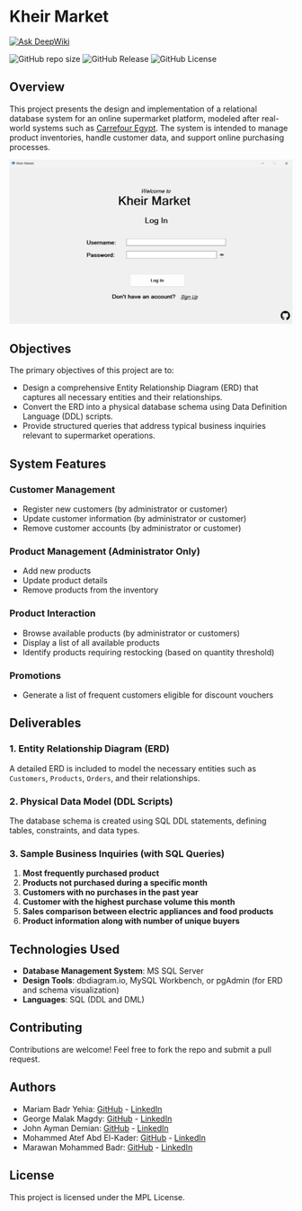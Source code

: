 # Kheir Market
  
<div > 
  <a href="https://deepwiki.com/Mohammed-3tef/Super_Market_Management_System"> 
    <img src="https://deepwiki.com/badge.svg" alt="Ask DeepWiki"> 
  </a> 
  
  ![GitHub repo size](https://img.shields.io/github/repo-size/Mohammed-3tef/Kheir_Market) ![GitHub Release](https://img.shields.io/github/v/release/Mohammed-3tef/Kheir_Market) ![GitHub License](https://img.shields.io/github/license/Mohammed-3tef/Kheir_Market)
</div>


## Overview

This project presents the design and implementation of a relational database system for an online supermarket platform, modeled after real-world systems such as [Carrefour Egypt](https://www.carrefouregypt.com). The system is intended to manage product inventories, handle customer data, and support online purchasing processes.

![Log In Page](./Kheir_Market/assets/preview.png)

## Objectives

The primary objectives of this project are to:

- Design a comprehensive Entity Relationship Diagram (ERD) that captures all necessary entities and their relationships.
- Convert the ERD into a physical database schema using Data Definition Language (DDL) scripts.
- Provide structured queries that address typical business inquiries relevant to supermarket operations.

## System Features

### Customer Management
- Register new customers (by administrator or customer)
- Update customer information (by administrator or customer)
- Remove customer accounts (by administrator or customer)

### Product Management (Administrator Only)
- Add new products
- Update product details
- Remove products from the inventory

### Product Interaction
- Browse available products (by administrator or customers)
- Display a list of all available products
- Identify products requiring restocking (based on quantity threshold)

### Promotions
- Generate a list of frequent customers eligible for discount vouchers

## Deliverables

### 1. Entity Relationship Diagram (ERD)
A detailed ERD is included to model the necessary entities such as `Customers`, `Products`, `Orders`, and their relationships.

### 2. Physical Data Model (DDL Scripts)
The database schema is created using SQL DDL statements, defining tables, constraints, and data types.

### 3. Sample Business Inquiries (with SQL Queries)
1. **Most frequently purchased product**
2. **Products not purchased during a specific month**
3. **Customers with no purchases in the past year**
4. **Customer with the highest purchase volume this month**
5. **Sales comparison between electric appliances and food products**
6. **Product information along with number of unique buyers**

## Technologies Used

- **Database Management System**: MS SQL Server
- **Design Tools**: dbdiagram.io, MySQL Workbench, or pgAdmin (for ERD and schema visualization)
- **Languages**: SQL (DDL and DML)

## Contributing

Contributions are welcome! Feel free to fork the repo and submit a pull request.

## Authors

- Mariam Badr Yehia: [GitHub](https://github.com/Mariam-Badr-MB) - [LinkedIn](https://www.linkedin.com/in/mariambadr13/)
- George Malak Magdy: [GitHub](https://github.com/GeorgeMalakM) - [LinkedIn](https://www.linkedin.com/in/george-malak204/)
- John Ayman Demian: [GitHub](https://github.com/Johnayman1) - [LinkedIn](https://www.linkedin.com/in/john-ayman-aa30842b7/)
- Mohammed Atef Abd El-Kader: [GitHub](https://github.com/Mohammed-3tef) - [LinkedIn](https://www.linkedin.com/in/mohammed-atef-b0a408299/)
- Marawan Mohammed Badr: [GitHub](https://github.com/M-Marawan) - [LinkedIn](https://www.linkedin.com/in/marawan-mohamed-7244692a4/)

## License

This project is licensed under the MPL License.
